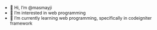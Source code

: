 - 👋 Hi, I’m @masmayji
- 👀 I’m interested in web programming
- 🌱 I’m currently learning web programming, specifically in codeigniter framework
